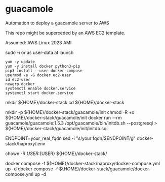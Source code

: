 # guacamole
Automation to  deploy a guacamole server to AWS

This repo might be superceded by an AWS EC2 template.

Assumed: AWS Linux 2023 AMI

sudo -i  or as user-data at launch

```
yum -y update
yum -y install docker python3-pip 
pip3 install --user docker-compose
usermod -a -G docker ec2-user
id ec2-user
newgrp docker
systemctl enable docker.service
systemctl start docker.service
```

mkdir ${HOME}/docker-stack
cd ${HOME}/docker-stack

mkdir -p ${HOME}/docker-stack/guacamole/init
chmod -R +x ${HOME}/docker-stack/guacamole/init
docker run --rm guacamole/guacamole:1.5.3 /opt/guacamole/bin/initdb.sh --postgresql > ${HOME}/docker-stack/guacamole/init/initdb.sql

ENDPOINT=your_real_fqdn
sed -i "s/your fqdn/$ENDPOINT/g" docker-stack/haproxy/.env

chown -R ${USER}:${USER} ${HOME}/docker-stack/

docker compose -f ${HOME}/docker-stack/haproxy/docker-compose.yml up -d
docker compose -f ${HOME}/docker-stack/guacamole/docker-compose.yml up -d

